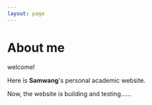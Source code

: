 ```yaml
---
layout: page
---
```


# About me

welcome!<br>

Here is **Samwang**'s personal academic website.<br>

Now, the website is building and testing......<br>
